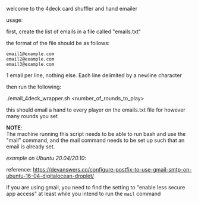 welcome to the 4deck card shuffler and hand emailer

usage:

first, create the list of emails in a file called "emails.txt"

the format of the file should be as follows:

```
email1@example.com  
email2@example.com  
email3@example.com  
```

1 email per line, nothing else. Each line delimited by a newline character

then run the following:

./email_4deck_wrapper.sh \<number_of_rounds_to_play\>


this should email a hand to every player on the emails.txt file for however many rounds you set


**NOTE**:  
The machine running this script needs to be able to run bash and use the "mail" command, and the mail command needs to be set up such that an email is already set.  

*example on Ubuntu 20.04/20.10*:  

reference: https://devanswers.co/configure-postfix-to-use-gmail-smtp-on-ubuntu-16-04-digitalocean-droplet/  

if you are using gmail, you need to find the setting to "enable less secure app access" at least while you intend to run the `mail` command

